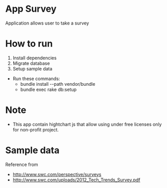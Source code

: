 # App Survey
Application allows user to take a survey

# How to run
1. Install dependencies
2. Migrate database
3. Setup sample data
- Run these commands:
  + bundle install --path vendor/bundle
  + bundle exec rake db:setup

# Note
- This app contain hightchart js that allow using under free licenses only for non-profit project.

# Sample data
  Reference from 
  - http://www.swc.com/perspective/surveys
  - http://www.swc.com/uploads/2012_Tech_Trends_Survey.pdf
